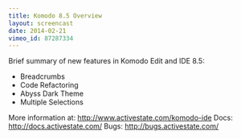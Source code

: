 ```yaml
---
title: Komodo 8.5 Overview
layout: screencast
date: 2014-02-21
vimeo_id: 87287334
---
```


Brief summary of new features in Komodo Edit and IDE 8.5:

- Breadcrumbs
- Code Refactoring
- Abyss Dark Theme
- Multiple Selections

More information at: http://www.activestate.com/komodo-ide
Docs: http://docs.activestate.com/
Bugs: http://bugs.activestate.com/